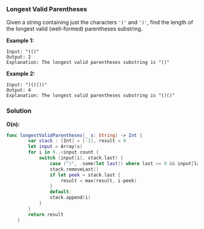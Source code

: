 
### Longest Valid Parentheses

Given a string containing just the characters `'('` and `')'`, find the length of the longest valid (well-formed) parentheses substring.

__Example 1:__
```
Input: "(()"
Output: 2
Explanation: The longest valid parentheses substring is "()"
```
__Example 2:__
```
Input: ")()())"
Output: 4
Explanation: The longest valid parentheses substring is "()()"
```

### Solution
__O(n):__
```Swift
func longestValidParentheses(_ s: String) -> Int {
        var stack : [Int] = [-1], result = 0
        let input = Array(s)
        for i in 0..<input.count {
            switch (input[i], stack.last) {
                case (")", .some(let last)) where last >= 0 && input[last] == "(":
                stack.removeLast()
                if let peek = stack.last {
                    result = max(result, i-peek)
                }
                default:
                stack.append(i)
            }
        }
        return result
    }
```